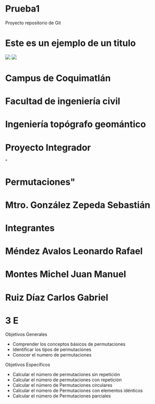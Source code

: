 # Prueba1
Proyecto repositorio de Git
# Este es un ejemplo de un titulo
![](RackMultipart20231129-1-38oe3i_html_d348dd5c418d562a.png) ![](RackMultipart20231129-1-38oe3i_html_7e3bf5fa3e95850a.png)

# Campus de Coquimatlán

# Facultad de ingeniería civil

# Ingeniería topógrafo geomántico

# Proyecto Integrador

"

# Permutaciones"

# Mtro. González Zepeda Sebastián

# Integrantes

# Méndez Avalos Leonardo Rafael

# Montes Michel Juan Manuel

# Ruiz Díaz Carlos Gabriel

# 3 E

Objetivos Generales

- Comprender los conceptos básicos de permutaciones
- Identificar los tipos de permutaciones
- Conocer el numero de permutaciones

Objetivos Específicos

- Calcular el número de permutaciones sin repetición
- Calcular el número de permutaciones con repetición
- Calcular el número de Permutaciones circulares
- Calcular el número de Permutaciones con elementos idénticos
- Calcular el número de Permutaciones parciales
